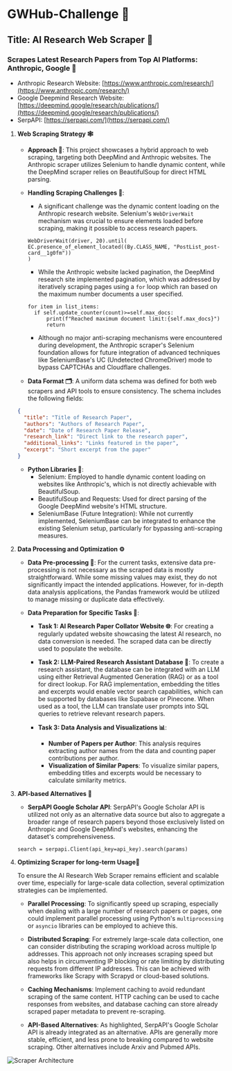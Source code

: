 # GWHub-Challenge 🚀

## Title: AI Research Web Scraper 📰

### Scrapes Latest Research Papers from Top AI Platforms: Anthropic, Google 🧠

- Anthropic Research Website: [https://www.anthropic.com/research/](https://www.anthropic.com/research/)
- Google Deepmind Research Website: [https://deepmind.google/research/publications/](https://deepmind.google/research/publications/)
- SerpAPI: [https://serpapi.com/](https://serpapi.com/)
  
1.  **Web Scraping Strategy 🕸️**

    - **Approach 🎯**: This project showcases a hybrid approach to web scraping, targeting both DeepMind and Anthropic websites. The Anthropic scraper utilizes Selenium to handle dynamic content, while the DeepMind scraper relies on BeautifulSoup for direct HTML parsing.

    - **Handling Scraping Challenges 🚧**:
      - A significant challenge was the dynamic content loading on the Anthropic research website. Selenium's `WebDriverWait` mechanism was crucial to ensure elements loaded before scraping, making it possible to access research papers.
      ```
      WebDriverWait(driver, 20).until(
      EC.presence_of_element_located((By.CLASS_NAME, "PostList_post-card__1g0fm"))
      )
      ```
      - While the Anthropic website lacked pagination, the DeepMind research site implemented pagination, which was addressed by iteratively scraping pages using a `for` loop which ran based on the maximum number documents a user specified.
      ```
      for item in list_items:
        if self.update_counter(count)>=self.max_docs:
            print(f"Reached maximum document limit:{self.max_docs}")
            return
      ```
      -  Although no major anti-scraping mechanisms were encountered during development, the Anthropic scraper's Selenium foundation allows for future integration of advanced techniques like SeleniumBase's UC (Undetected ChromeDriver) mode to bypass CAPTCHAs and Cloudflare challenges.

    - **Data Format 🗂️**: A uniform data schema was defined for both web scrapers and API tools to ensure consistency. The schema includes the following fields:

    ```json
    {
      "title": "Title of Research Paper",
      "authors": "Authors of Research Paper",
      "date": "Date of Research Paper Release",
      "research_link": "Direct link to the research paper",
      "additional_links": "Links featured in the paper",
      "excerpt": "Short excerpt from the paper"
    }
    ```

    - **Python Libraries 🐍**:
      - Selenium: Employed to handle dynamic content loading on websites like Anthropic's, which is not directly achievable with BeautifulSoup.
      - BeautifulSoup and Requests: Used for direct parsing of the Google DeepMind website's HTML structure.
      - SeleniumBase (Future Integration): While not currently implemented, SeleniumBase can be integrated to enhance the existing Selenium setup, particularly for bypassing anti-scraping measures.

2.  **Data Processing and Optimization ⚙️**

    - **Data Pre-processing 🧹**: For the current tasks, extensive data pre-processing is not necessary as the scraped data is mostly straightforward. While some missing values may exist, they do not significantly impact the intended applications. However, for in-depth data analysis applications, the Pandas framework would be utilized to manage missing or duplicate data effectively.

    - **Data Preparation for Specific Tasks 📝**:

      - **Task 1: AI Research Paper Collator Website 🌐**: For creating a regularly updated website showcasing the latest AI research, no data conversion is needed. The scraped data can be directly used to populate the website.

      - **Task 2: LLM-Paired Research Assistant Database 🤖**: To create a research assistant, the database can be integrated with an LLM using either Retrieval Augmented Generation (RAG) or as a tool for direct lookup. For RAG implementation, embedding the titles and excerpts would enable vector search capabilities, which can be supported by databases like Supabase or Pinecone. When used as a tool, the LLM can translate user prompts into SQL queries to retrieve relevant research papers.

      - **Task 3: Data Analysis and Visualizations 📊**:
        - **Number of Papers per Author**: This analysis requires extracting author names from the data and counting paper contributions per author.
        - **Visualization of Similar Papers**: To visualize similar papers, embedding titles and excerpts would be necessary to calculate similarity metrics.

3.  **API-based Alternatives 🔄**

    - **SerpAPI Google Scholar API**: SerpAPI's Google Scholar API is utilized not only as an alternative data source but also to aggregate a broader range of research papers beyond those exclusively listed on Anthropic and Google DeepMind's websites, enhancing the dataset's comprehensiveness.
    ```
    search = serpapi.Client(api_key=api_key).search(params)
    ```

4. **Optimizing Scraper for long-term Usage**🚀

   To ensure the AI Research Web Scraper remains efficient and scalable over time, especially for large-scale data collection, several optimization strategies can be implemented.
   - **Parallel Processing**:  To significantly speed up scraping, especially when dealing with a large number of research papers or pages, one could implement parallel processing using Python's `multiprocessing` or `asyncio` libraries can be employed to achieve this. 

   - **Distributed Scraping**: For extremely large-scale data collection, one can consider distributing the scraping workload across multiple Ip addresses. This approach not only increases scraping speed but also helps in circumventing IP blocking or rate limiting by distributing requests from different IP addresses. This can be achieved with frameworks like Scrapy with Scrapyd or cloud-based solutions.
     
   - **Caching Mechanisms**: Implement caching to avoid redundant scraping of the same content. HTTP caching can be used to cache responses from websites, and database caching can store already scraped paper metadata to prevent re-scraping.

   - **API-Based Alternatives**:  As highlighted, SerpAPI's Google Scholar API is already integrated as an alternative. APIs are generally more stable, efficient, and less prone to breaking compared to website scraping. Other alternatives include Arxiv and Pubmed APIs. 
   

![Scraper Architecture](https://github.com/user-attachments/assets/9d974b71-de9e-49bf-b24b-aa9fa07c58d1)


